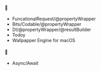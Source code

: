 #### 🔨
- FuncationalRequest/@propertyWrapper
- Bits/Codable/@propertyWrapper
- DI/@propertyWrapper/@resultBuilder
- Todoy
- Wallpapper Engine for macOS

#### 📝
- Async/Await

